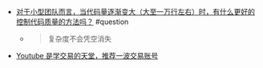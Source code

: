- [对于小型团队而言，当代码量逐渐变大（大至一万行左右）时，有什么更好的控制代码质量的方法吗？](https://x.com/dotey/status/1842824990107873737) #question
	- > 复杂度不会凭空消失
- [Youtube 是学交易的天堂，推荐一波交易账号](https://x.com/lin_yiliu/status/1842545279859593503)